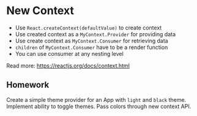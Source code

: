 # New Context

* Use `React.createContext(defaultValue)` to create context
* Use created context as a `MyContext.Provider` for providing data
* Use create context as `MyContext.Consumer` for retrieving data
* `children` of `MyContext.Consumer` have to be a render function
* You can use consumer at any nesting level

Read more: https://reactjs.org/docs/context.html

## Homework

Create a simple theme provider for an App with `light` and `black` theme.
Implement ability to toggle themes.
Pass colors through new context API.
